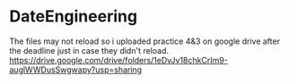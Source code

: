 # DateEngineering

The files may not reload so i uploaded practice 4&3 on google drive after the deadline just in case they didn't reload.
https://drive.google.com/drive/folders/1eDvJv18chkCrIm9-auglWWDusSwgwapy?usp=sharing
